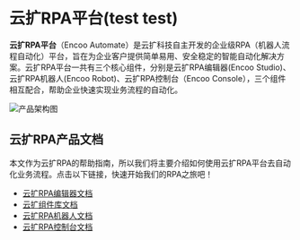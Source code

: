 # 云扩RPA平台(test test)

**云扩RPA平台**（Encoo Automate）是云扩科技自主开发的企业级RPA（机器人流程自动化）平台，旨在为企业客户提供简单易用、安全稳定的智能自动化解决方案。云扩RPA平台一共有三个核心组件，分别是云扩RPA编辑器(Encoo Studio)、云扩RPA机器人(Encoo Robot)、云扩RPA控制台（Encoo Console），三个组件相互配合，帮助企业快速实现业务流程的自动化。

![产品架构图](https://docimages.blob.core.chinacloudapi.cn/images/encoo-structure.png)


## 云扩RPA产品文档

本文作为云扩RPA的帮助指南，所以我们将主要介绍如何使用云扩RPA平台去自动化业务流程。点击以下链接，快速开始我们的RPA之旅吧！

- [云扩RPA编辑器文档](https://academy.encoo.com/zh-cn/wiki/Studio/Introduction/Introduction.md)
- [云扩组件库文档](https://academy.encoo.com/zh-cn/wiki/Activities/ComponentsIntroduction.md)
- [云扩RPA机器人文档](https://academy.encoo.com/zh-cn/wiki/Robot/aboutRobot.md)
- [云扩RPA控制台文档](https://academy.encoo.com/zh-cn/wiki/Console/register.md)

